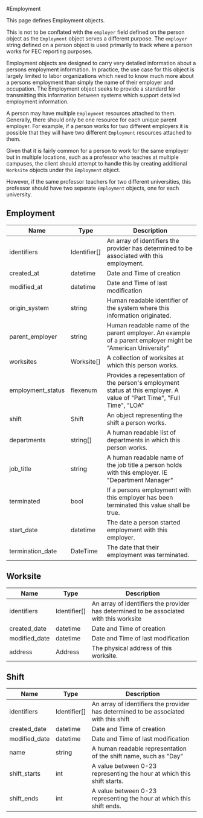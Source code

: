 
#Employment

This page defines Employment objects.  

This is not to be conflated with the `employer` field defined on the person object as the `Employment` object serves a different purpose.  The `employer` string defined on a person object is used primarily to track where a person works for FEC reporting purposes.  

Employment objects are designed to carry very detailed information about a persons employment information.  In practice, the use case for this object is largely limited to labor organizations which need to know much more about a persons employment than simply the name of their employer and occupation. The Employment object seeks to provide a standard for transmitting this information between systems which support detailed employment information. 

A person may have multiple `Employment` resources attached to them.  Generally, there should only be one resource for each unique parent employer.  For example, if a person works for two different employers it is possible that they will have two different `Employment` resources attached to them.  

Given that it is fairly common for a person to work for the same employer but in multiple locations, such as a professor who teaches at multiple campuses, the client should attempt to handle this by creating additional `Worksite` objects under the `Employment` object. 

However,  if the same professor teachers for two different universities, this professor should have two seperate `Employment` objects, one for each university. 

## Employment

| Name		| Type		| Description
|-----------|-----------|------------------
| identifiers	| Identifier[]	| An array of identifiers the provider has determined to be associated with this employment.
| created_at	| datetime	| Date and Time of creation
| modified_at	| datetime	| Date and Time of last modification
| origin_system | string  | Human readable identifier of the system where this information originated.
| parent_employer | string  | Human readable name of the parent employer. An example of a parent employer might be "American University"
| worksites  | Worksite[]  | A collection of worksites at which this person works. 
| employment_status	| flexenum	| Provides a repesentation of the person's employment status at this employer. A value of "Part Time", "Full Time", "LOA"
| shift	| Shift	| An object representing the shift a person works.
| departments	| string[]	| A human readable list of departments in which this person works.
| job_title	| string	| A human readable name of the job title a person holds with this employer. IE "Department Manager"
| terminated	| bool	| If a persons employment with this employer has been terminated this value shall be true.
| start_date	| datetime	| The date a person started employment with this employer.
| termination_date	| DateTime	| The date that their employment was terminated. 

## Worksite

| Name		| Type		| Description
|-----------|-----------|------------------
| identifiers	| Identifier[]	| An array of identifiers the provider has determined to be associated with this worksite
| created_date	| datetime	| Date and Time of creation
| modified_date	| datetime	| Date and Time of last modification
| address	| Address	| The physical address of this worksite.

## Shift

| Name		| Type		| Description
|-----------|-----------|------------------
| identifiers	| Identifier[]	| An array of identifiers the provider has determined to be associated with this shift
| created_date	| datetime	| Date and Time of creation
| modified_date	| datetime	| Date and Time of last modification
| name	| string	| A human readable representation of the shift name, such as "Day"
| shift_starts | int | A value between 0-23 representing the hour at which this shift starts.
| shift_ends | int | A value between 0-23 representing the hour at which this shift ends.
